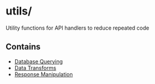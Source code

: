 # utils/

Utility functions for API handlers to reduce repeated code

## Contains

- [Database Querying](db/)
- [Data Transforms](map/)
- [Response Manipulation](response/)